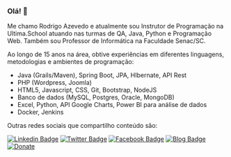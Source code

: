 ### Olá! 👋

Me chamo Rodrigo Azevedo e atualmente sou Instrutor de Programação na Ultima.School atuando nas turmas de QA, Java, Python e Programação Web. Também sou Professor de Informática na Faculdade Senac/SC.

Ao longo de 15 anos na área, obtive experiências em diferentes linguagens, metodologias e ambientes de programação: 
- Java (Grails/Maven), Spring Boot, JPA, HIbernate, API Rest 
- PHP (Wordpress, Joomla)
- HTML5, Javascript, CSS, Git, Bootstrap, NodeJS
- Banco de dados (MySQL, Postgres, Oracle, MongoDB)
- Excel, Python, API Google Charts, Power BI para análise de dados
- Docker, Jenkins

Outras redes sociais que compartilho conteúdo são:

[![Linkedin Badge](https://img.shields.io/badge/-LinkedIn-blue?style=flat-square&logo=Linkedin&logoColor=white&link=https://www.linkedin.com/in/razevedocosta14)](https://www.linkedin.com/in/rodrigoazevedo14/)
[![Twitter Badge](https://img.shields.io/badge/-Twitter-1ca0f1?style=flat-square&labelColor=1ca0f1&logo=twitter&logoColor=white&link=https://twitter.com/razevedocosta)](https://twitter.com/razevedocosta)
[![Facebook Badge](https://img.shields.io/badge/-Facebook-darkblue?style=flat-square&logo=Facebook&logoColor=white&link=https://www.facebook.com/razevedocosta)](https://www.facebook.com/razevedocosta)
[![Blog Badge](https://img.shields.io/badge/Blog-depoisdomeio-black)](https://depoisdomeio.com/)
[![Donate](https://img.shields.io/badge/$-formuladastiaras-ff69b4.svg?style=flat)](http://formuladastiaras.com.br/)

<!--
**razevedocosta/razevedocosta** is a ✨ _special_ ✨ repository because its `README.md` (this file) appears on your GitHub profile.

Here are some ideas to get you started:

- 🔭 I’m currently working on ...
-  I’m currently learning ...
- 👯 I’m looking to collaborate on ...
-  I’m looking for help with ...
-  Ask me about ...
- 📫 How to reach me: ...
-  Pronouns: ...
- ⚡ Fun fact: ...
-->

